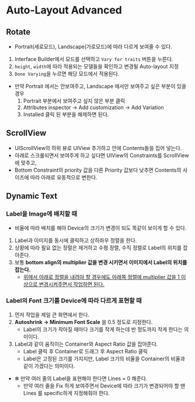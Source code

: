 # Auto-Layout Advanced

## Rotate

- Portrait(세로모드), Landscape(가로모드)에 따라 다르게 보여줄 수 있다.

1. Interface Builder에서 모드를 선택하고 `Vary for traits` 버튼을 누른다.
2. `height`, `width`에 따라 적용되는 모델들을 확인하고 변경될 Auto-layout 지정
3. `Done Varying`을 누르면 해당 모드에서 적용된다.

- 만약 Portrait 에서는 안보여주고, Landscape 에서만 보여주고 싶은 부분이 있을 경우
   1. Portrait 부분에서 보여주고 싶지 않은 부분 클릭
   2. Attributes inspector -> Add customization -> Add Variation 
   3. Installed 클릭 된 부분을 해제하면 된다.

## ScrollView

- UIScrollView의 하위 뷰로 UIView 추가하고 안에 Contents들을 집어 넣는다.
- 아래로 스크롤되면서 보여주게 하고 싶다면 UIView의 Constraints를 ScrollView에 맞추고,
- Bottom Constraint의 priority 값을 다른 Priority 값보다 낮추면 Contents의 사이즈에 따라 아래로 유동적으로 변한다.

## Dynamic Text

### Label을 Image에 배치할 때

- 비율에 따라 배치를 해야 Device의 크기가 변경이 되도 똑같이 보이게 할 수 있다.

1. Label과 이미지를 동시에 클릭하고 상하좌우 정렬을 한다.
2. 상황에 따라 필요 없는 정렬은 제거하고 수평 정렬, 수직 정렬로 Label의 위치를 잡아준다.
3. 보통 **bottom align의 multiplier 값을 변경 시키면서 이미지에서 Label의 위치를 잡는다.**
   - <u>위에서 아래로 정렬을 내려야 할 경우에도 아래쪽 정렬에 multiplier 값을 1 이상으로 변경시켜주면서 작업하면 된다.</u>

### Label의 Font 크기를 Device에 따라 다르게 표현할 때

1. 먼저 작업을 제일 큰 화면에서 한다.
2. **Autoshrink -> Minimum Font Scale** 을 0.5 정도로 지정한다.
   - Label의 크기가 작아질 때마다 크기를 작게 하는데 반 정도까지 작게 한다는 의미이다. 
3. Label과 같이 움직이는 Container와 Aspect Ratio 값을 잡아준다.
   - Label 클릭 후 Container로 드래그 후 Aspect Ratio 클릭
   - Label은 고정된 크기를 가지지만, Label 크기의 비율을 Container의 비율과 같이 가겠다는 의미이다.
- ✻ 만약 여러 줄의 Label을 표현해야 한다면 Lines = 0 해준다.
  - 만약 여러 줄을 Fix 하게 보여주면서 Device에 따라 크기가 변경되어야 할 땐 Lines 를 specific하게 지정해줘야 한다.



